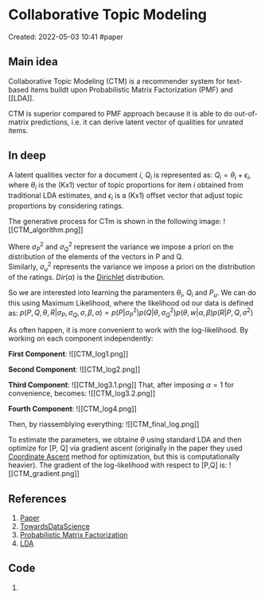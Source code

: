# Collaborative Topic Modeling
Created: 2022-05-03 10:41
#paper
## Main idea

Collaborative Topic Modeling (CTM) is a recommender system for text-based items buildt upon Probabilistic Matrix Factorization (PMF) and [[LDA]].

CTM is superior compared to PMF approach because it is able to do out-of-matrix predictions, i.e. it can derive latent vector of qualities for unrated items.

## In deep

A latent qualities vector for a document *i*, $Q_i$ is represented as: $Q_i=\theta_i+\epsilon_i$, where $\theta_i$ is the (Kx1) vector of topic proportions for item *i* obtained from traditional LDA estimates, and $\epsilon_i$ is a (Kx1) offset vector that adjust topic proportions by considering ratings. 

The generative process for CTm is shown in the following image:
![[CTM_algorithm.png]]

Where $\sigma^2_P$ and $\sigma^2_Q$ represent the variance we impose a priori on the distribution of the elements of the vectors in P and Q. Similarly, $\sigma^2_u$ represents the variance we impose a priori on the distribution of the ratings. $Dir(\alpha)$ is the [Dirichlet](https://en.wikipedia.org/wiki/Dirichlet_distribution) distribution.

So we are interested into learning the paramenters $\theta_i$, $Q_i$ and $P_u$. We can do this using Maximum Likelihood, where the likelihood od our data is defined as: $p(P,Q,\theta, R|\sigma_P,\sigma_Q,\sigma, \beta,\alpha)=p(P|\sigma^2_P)p(Q|\theta,\sigma^2_Q)p(\theta,w|\alpha,\beta)p(R|P,Q,\sigma^2)$

As often happen, it is more convenient to work with the log-likelihood. 
By working on each component independently:

**First Component**:
![[CTM_log1.png]]

**Second Component**:
![[CTM_log2.png]]

**Third Component**:
![[CTM_log3.1.png]]
That, after imposing $\alpha=1$ for convenience, becomes:
![[CTM_log3.2.png]]

**Fourth Component**:
![[CTM_log4.png]]

Then, by riassemblying everything:
![[CTM_final_log.png]]

To estimate the parameters, we obtaine $\theta$ using standard LDA and then optimize for [P, Q] via gradient ascent (originally in the paper  they used [Coordinate Ascent](https://en.wikipedia.org/wiki/Coordinate_descent) method for optimization, but this is computationally heavier).
The gradient of the log-likelihood with respect to [P,Q] is:
![[CTM_gradient.png]]

## References
1. [Paper](http://www.cs.columbia.edu/~blei/papers/WangBlei2011.pdf)
2. [TowardsDataScience](https://towardsdatascience.com/a-guide-to-collaborative-topic-modeling-recommender-systems-49fd576cc871)
3. [Probabilistic Matrix Factorization](https://towardsdatascience.com/probabilistic-matrix-factorization-b7852244a321)
4. [LDA](https://towardsdatascience.com/light-on-math-machine-learning-intuitive-guide-to-latent-dirichlet-allocation-437c81220158)

## Code
1. 
